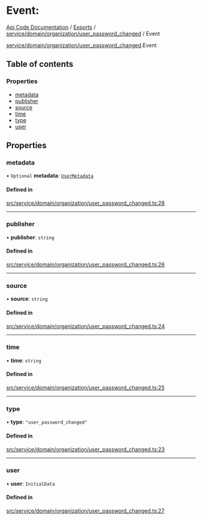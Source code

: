 # Event: 
 
[Api Code Documentation](../README.md) / [Exports](../modules.md) / [service/domain/organization/user\_password\_changed](../modules/service_domain_organization_user_password_changed.md) / Event

[service/domain/organization/user\_password\_changed](../modules/service_domain_organization_user_password_changed.md).Event

## Table of contents

### Properties

- [metadata](service_domain_organization_user_password_changed.Event.md#metadata)
- [publisher](service_domain_organization_user_password_changed.Event.md#publisher)
- [source](service_domain_organization_user_password_changed.Event.md#source)
- [time](service_domain_organization_user_password_changed.Event.md#time)
- [type](service_domain_organization_user_password_changed.Event.md#type)
- [user](service_domain_organization_user_password_changed.Event.md#user)

## Properties

### metadata

• `Optional` **metadata**: [`UserMetadata`](../modules/service_domain_metadata.md#usermetadata)

#### Defined in

[src/service/domain/organization/user_password_changed.ts:28](https://github.com/openkfw/TruBudget/blob/d2b440c/api/src/service/domain/organization/user_password_changed.ts#L28)

___

### publisher

• **publisher**: `string`

#### Defined in

[src/service/domain/organization/user_password_changed.ts:26](https://github.com/openkfw/TruBudget/blob/d2b440c/api/src/service/domain/organization/user_password_changed.ts#L26)

___

### source

• **source**: `string`

#### Defined in

[src/service/domain/organization/user_password_changed.ts:24](https://github.com/openkfw/TruBudget/blob/d2b440c/api/src/service/domain/organization/user_password_changed.ts#L24)

___

### time

• **time**: `string`

#### Defined in

[src/service/domain/organization/user_password_changed.ts:25](https://github.com/openkfw/TruBudget/blob/d2b440c/api/src/service/domain/organization/user_password_changed.ts#L25)

___

### type

• **type**: ``"user_password_changed"``

#### Defined in

[src/service/domain/organization/user_password_changed.ts:23](https://github.com/openkfw/TruBudget/blob/d2b440c/api/src/service/domain/organization/user_password_changed.ts#L23)

___

### user

• **user**: `InitialData`

#### Defined in

[src/service/domain/organization/user_password_changed.ts:27](https://github.com/openkfw/TruBudget/blob/d2b440c/api/src/service/domain/organization/user_password_changed.ts#L27)
